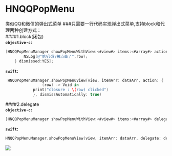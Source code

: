 # HNQQPopMenu
类似QQ和微信的弹出式菜单
###只需要一行代码实现弹出式菜单,支持block和代理两种创建方式：<br>
####1.block(闭包)<br>
**`objective-c`:**<br>
```objective-c
[HNQQPopMenuManager showPopMenuWithView:<#view#> items:<#array#> action:^(NSInteger row) {
        NSLog(@"第%ld行被点击了",row);
    } dismissed:YES];
```
**`swift`:**<br>
```swift
 HNQQPopMenuManager.showPopMenuView(view, itemArr: dataArr, action: {
                (row) -> Void in
            print("closure : \(row) clicked")
            }, dismissAutomatically: true)
```
####2.delegate<br>
**`objective-c`:**<br>
```objective-c
[HNQQPopMenuManager showPopMenuWithView:<#view#> items:<#array#> delegate:<#delegate#> dismissed:YES];
```
**`swift`:**<br>
```swift
HNQQPopMenuManager.showPopMenuView(view, itemArr: dataArr, delegate: delegate, dismissAutomatically: true)
```

![](https://github.com/ZakariyyaSv/HNQQPopMenu/raw/master/demo.gif)
